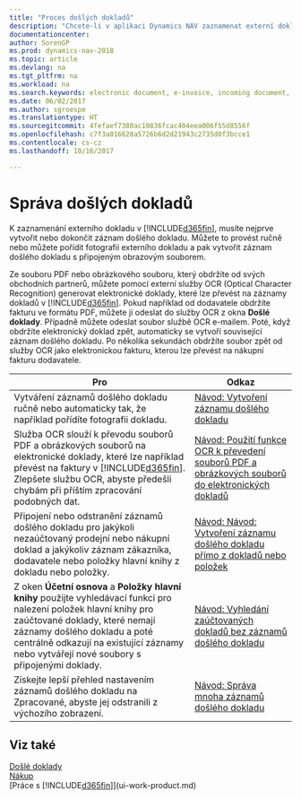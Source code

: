 ```yaml
---
title: "Proces došlých dokladů"
description: "Chcete-li v aplikaci Dynamics NAV zaznamenat externí doklad, jako je PDF, musíte nejprve vytvořit nebo dokončit záznam došlého dokladu."
documentationcenter: 
author: SorenGP
ms.prod: dynamics-nav-2018
ms.topic: article
ms.devlang: na
ms.tgt_pltfrm: na
ms.workload: na
ms.search.keywords: electronic document, e-invoice, incoming document, OCR, ecommerce, document exchange, import invoice
ms.date: 06/02/2017
ms.author: sgroespe
ms.translationtype: HT
ms.sourcegitcommit: 4fefaef7380ac10836fcac404eea006f55d8556f
ms.openlocfilehash: c7f3a016628a5726b6d2d21943c2735d0f3bcce1
ms.contentlocale: cs-cz
ms.lasthandoff: 10/16/2017

---
```

# <a name="processing-incoming-documents"></a>Správa došlých dokladů
K zaznamenání externího dokladu v [!INCLUDE[d365fin](includes/d365fin_md.md)], musíte nejprve vytvořit nebo dokončit záznam došlého dokladu. Můžete to provést ručně nebo můžete pořídit fotografii externího dokladu a pak vytvořit záznam došlého dokladu s připojeným obrazovým souborem.

Ze souboru PDF nebo obrázkového souboru, který obdržíte od svých obchodních partnerů, můžete pomocí externí služby OCR (Optical Character Recognition) generovat elektronické doklady, které lze převést na záznamy dokladů v [!INCLUDE[d365fin](includes/d365fin_md.md)]. Pokud například od dodavatele obdržíte fakturu ve formátu PDF, můžete ji odeslat do služby OCR z okna **Došlé doklady**. Případně můžete odeslat soubor službě OCR e-mailem. Poté, když obdržíte elektronický doklad zpět, automaticky se vytvoří související záznam došlého dokladu. Po několika sekundách obdržíte soubor zpět od služby OCR jako elektronickou fakturu, kterou lze převést na nákupní fakturu dodavatele.

| Pro | Odkaz |
| --- | --- |
| Vytváření záznamů došlého dokladu ručně nebo automaticky tak, že například pořídíte fotografii dokladu. |[Návod: Vytvoření záznamu došlého dokladu](across-how-create-income-document-records.md) |
| Služba OCR slouží k převodu souborů PDF a obrázkových souborů na elektronické doklady, které lze například převést na faktury v [!INCLUDE[d365fin](includes/d365fin_md.md)]. Zlepšete službu OCR, abyste předešli chybám při příštím zpracování podobných dat. |[Návod: Použití funkce OCR k převedení souborů PDF a obrázkových souborů do elektronických dokladů](across-how-use-ocr-pdf-images-files.md) |
| Připojení nebo odstranění záznamů došlého dokladu pro jakýkoli nezaúčtovaný prodejní nebo nákupní doklad a jakýkoliv záznam zákazníka, dodavatele nebo položky hlavní knihy z dokladu nebo položky. |[Návod: Návod: Vytvoření záznamu došlého dokladu přímo z dokladů nebo položek](across-how-connect-disconnect-income-document-records.md) |
| Z oken **Účetní osnova** a **Položky hlavní knihy** použijte vyhledávací funkci pro nalezení položek hlavní knihy pro zaúčtované doklady, které nemají záznamy došlého dokladu a poté centrálně odkazují na existující záznamy nebo vytvářejí nové soubory s připojenými doklady. |[Návod: Vyhledání zaúčtovaných dokladů bez záznamů došlého dokladu](across-how-find-posted-documents-without-income-document-records.md) |
| Získejte lepší přehled nastavením záznamů došlého dokladu na Zpracované, abyste jej odstranili z výchozího zobrazení. |[Návod: Správa mnoha záznamů došlého dokladu](across-how-manage-many-income-document-records.md) |

## <a name="see-also"></a>Viz také
[Došlé doklady](across-income-documents.md)  
[Nákup](purchasing-manage-purchasing.md)  
[Práce s [!INCLUDE[d365fin](includes/d365fin_md.md)]](ui-work-product.md)

